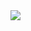<img src="https://uploaddeimagens.com.br/images/002/820/192/full/Sem_t%C3%ADtulo.png?1597004065"/>

